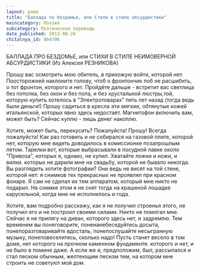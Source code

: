 ```yaml
---
layout: poem
title: "Баллада по бездомье, или Стили в стиле абсурдистики"
maincategory: Поэзия
subcategory: Поэтические переводы
date_published: 2013-08-26
chitalnya_id: 864706
---
```




БАЛЛАДА ПРО БЕЗДОМЬЕ, 
или 
СТИХИ В СТИЛЕ НЕИМОВЕРНОЙ АБСУРДИСТИКИ
(Из Алексея РЕЗНИКОВА)

Прошу вас осмотреть мою обитель,
в прихожую войти, которой нет.
Поосторожней наклоните голову,
чтоб о фронтончик лоб не расшибить,
о тот фронтон, которого и нет.
Пройдёте дальше - встретит вас светлица
без потолка, без окон и без пола,
и без хрустальной люстры,той, которую
купить хотелось в "Электротоварах"
пять лет назад (тогда ведь были деньги!)
Прошу садиться в кресла эти мягкие, 
обтянутые кожей итальянской,
которых явно здесь недостаёт.
Магнитофон включить вам, может быть?
Сейчас куплю - 
лишь денег накоплю.

Хотите, может быть, перекусить?
Пожалуйста! Прошу! Всегда пожалуйста!
Как раз готовить и не собирался
на газовой плите, которой нет,
которую мне видеть доводилось
в комиссионке позапрошлым летом.
Тарелки вот, которые выбрасывали
в посудной лавке около "Привоза",
которых я, однако, не купил.
Хватайте ложки и ножи, и вилки.
которых не дарили мне на свадьбу,
которой не бывало никогда.
Вы разглядеть хотите фотографии?
Они ведь не висят на той стене, 
которой нет: я снимков тех прекрасных
не проявлял при красном фонаре.
Я сам не сделал их тем аппаратом,
который мне никто не подарил.
На снимке этом я не снят тогда
на крашеной лошадке карусельной,
когда мне не исполнилось и года.

Хотите, вам подробно расскажу,
как я не получил строенья этого,
не получил его и не построил
своими силами.
Никто не помогал мне.
Сейчас я не прилягу на диван,
которого здесь нет, и задремлю.
Тем временем вы понеговорите,
поненанебеседуйтесь досыта,
понепоразговаривайте вдосталь,
понепослушайте несыгранную музыку,
понеповеселитесь, сколько надо!
Пусть станет весело в том доме, 
нет которого
на прочном каменном фундаменте.
которого
и нет, и не было в помине даже.
А если же и, предположим, был,
рассыпался и стал песком обычным,
желтеющим песком тем, на котором
мне строить не советуют мой дом.






